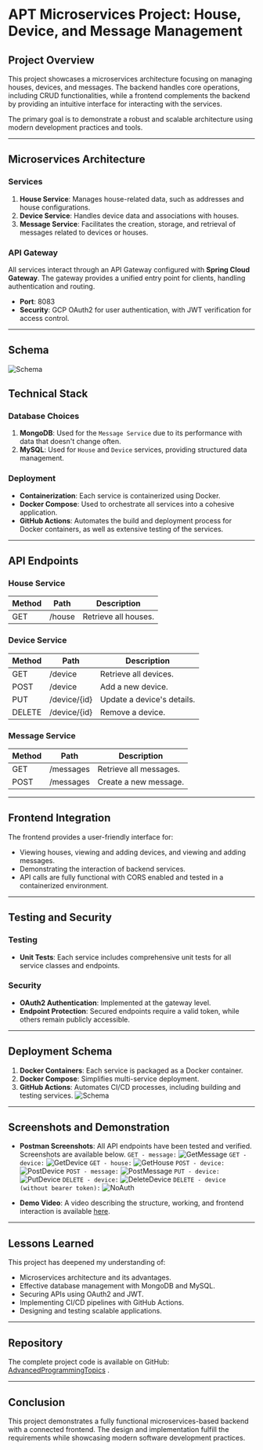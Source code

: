 # APT Microservices Project: House, Device, and Message Management

## Project Overview
This project showcases a microservices architecture focusing on managing houses, devices, and messages. The backend handles core operations, including CRUD functionalities, while a frontend complements the backend by providing an intuitive interface for interacting with the services.

The primary goal is to demonstrate a robust and scalable architecture using modern development practices and tools.

---

## Microservices Architecture

### Services
1. **House Service**: Manages house-related data, such as addresses and house configurations.
2. **Device Service**: Handles device data and associations with houses.
3. **Message Service**: Facilitates the creation, storage, and retrieval of messages related to devices or houses.

### API Gateway
All services interact through an API Gateway configured with **Spring Cloud Gateway**. The gateway provides a unified entry point for clients, handling authentication and routing.

- **Port**: 8083
- **Security**: GCP OAuth2 for user authentication, with JWT verification for access control.

---

## Schema

![Schema](/md-images/schema.png)

## Technical Stack

### Database Choices
1. **MongoDB**: Used for the `Message Service` due to its performance with data that doesn't change often.
2. **MySQL**: Used for `House` and `Device` services, providing structured data management.

### Deployment
- **Containerization**: Each service is containerized using Docker.
- **Docker Compose**: Used to orchestrate all services into a cohesive application.
- **GitHub Actions**: Automates the build and deployment process for Docker containers, as well as extensive testing of the services.

---

## API Endpoints

### House Service
| Method | Path          | Description                  |
|--------|---------------|------------------------------|
| GET    | /house       | Retrieve all houses.         |

### Device Service
| Method | Path            | Description                     |
|--------|-----------------|---------------------------------|
| GET    | /device        | Retrieve all devices.           |
| POST   | /device        | Add a new device.               |
| PUT    | /device/{id}   | Update a device's details.      |
| DELETE | /device/{id}   | Remove a device.                |

### Message Service
| Method | Path             | Description                    |
|--------|------------------|--------------------------------|
| GET    | /messages        | Retrieve all messages.         |
| POST   | /messages        | Create a new message.          |

---

## Frontend Integration
The frontend provides a user-friendly interface for:
- Viewing houses, viewing and adding devices, and viewing and adding messages.
- Demonstrating the interaction of backend services.
- API calls are fully functional with CORS enabled and tested in a containerized environment.

---

## Testing and Security

### Testing
- **Unit Tests**: Each service includes comprehensive unit tests for all service classes and endpoints.

### Security
- **OAuth2 Authentication**: Implemented at the gateway level.
- **Endpoint Protection**: Secured endpoints require a valid token, while others remain publicly accessible.

---

## Deployment Schema

1. **Docker Containers**: Each service is packaged as a Docker container.
2. **Docker Compose**: Simplifies multi-service deployment.
3. **GitHub Actions**: Automates CI/CD processes, including building and testing services.
![Schema](/md-images/schema.png)


---

## Screenshots and Demonstration
- **Postman Screenshots**: All API endpoints have been tested and verified. Screenshots are available below.
`GET - message:`
![GetMessage](/md-images/message-get.png)
`GET - device:`
![GetDevice](/md-images/device-get.png)
`GET - house:`
![GetHouse](/md-images/house-get.png)
`POST - device:`
![PostDevice](/md-images/device-post.png)
`POST - message:`
![PostMessage](/md-images/message-post.png)
`PUT - device:`
![PutDevice](/md-images/device-put.png)
`DELETE - device:`
![DeleteDevice](/md-images/device-delete.png)
`DELETE - device (without bearer token):`
![NoAuth](/md-images/unauth.png)


- **Demo Video**: A video describing the structure, working, and frontend interaction is available [here](https://youtu.be/S-al4W3wnQ8).

---

## Lessons Learned
This project has deepened my understanding of:
- Microservices architecture and its advantages.
- Effective database management with MongoDB and MySQL.
- Securing APIs using OAuth2 and JWT.
- Implementing CI/CD pipelines with GitHub Actions.
- Designing and testing scalable applications.

---

## Repository
The complete project code is available on GitHub: [AdvancedProgrammingTopics](https://github.com/Xandro-VdV/AdvancedProgrammingTopics) .

---

## Conclusion
This project demonstrates a fully functional microservices-based backend with a connected frontend. The design and implementation fulfill the requirements while showcasing modern software development practices.
